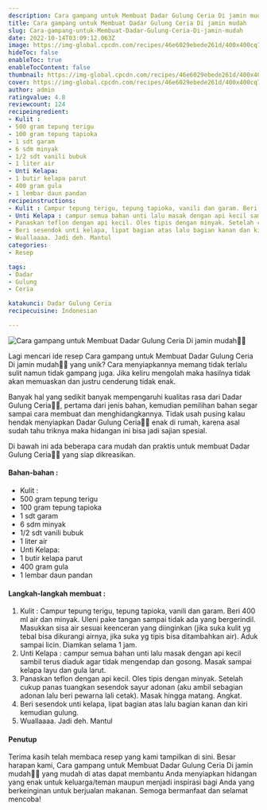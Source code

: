 ```yaml
---
description: Cara gampang untuk Membuat Dadar Gulung Ceria Di jamin mudah"
title: Cara gampang untuk Membuat Dadar Gulung Ceria Di jamin mudah
slug: Cara-gampang-untuk-Membuat-Dadar-Gulung-Ceria-Di-jamin-mudah
date: 2022-10-14T03:09:12.063Z
image: https://img-global.cpcdn.com/recipes/46e6029ebede261d/400x400cq70/photo.jpg
hideToc: false
enableToc: true
enableTocContent: false
thumbnail: https://img-global.cpcdn.com/recipes/46e6029ebede261d/400x400cq70/photo.jpg
cover: https://img-global.cpcdn.com/recipes/46e6029ebede261d/400x400cq70/photo.jpg
author: admin
ratingvalue: 4.8
reviewcount: 124
recipeingredient:
- Kulit :
- 500 gram tepung terigu
- 100 gram tepung tapioka
- 1 sdt garam
- 6 sdm minyak
- 1/2 sdt vanili bubuk
- 1 liter air
- Unti Kelapa:
- 1 butir kelapa parut
- 400 gram gula
- 1 lembar daun pandan
recipeinstructions:
- Kulit : Campur tepung terigu, tepung tapioka, vanili dan garam. Beri 400 ml air dan minyak. Uleni pake tangan sampai tidak ada yang bergerindil. Masukkan sisa air sesuai keenceran yang diinginkan (jika suka kulit yg tebal bisa dikurangi airnya, jika suka yg tipis bisa ditambahkan air). Aduk sampai licin. Diamkan selama 1 jam.
- Unti Kelapa : campur semua bahan unti lalu masak dengan api kecil sambil terus diaduk agar tidak mengendap dan gosong. Masak sampai kelapa layu dan gula larut.
- Panaskan teflon dengan api kecil. Oles tipis dengan minyak. Setelah cukup panas tuangkan sesendok sayur adonan (aku ambil sebagian adonan lalu beri pewarna lali cetak). Masak hingga matang. Angkat.
- Beri sesendok unti kelapa, lipat bagian atas lalu bagian kanan dan kiri kemudian gulung.
- Wuallaaaa. Jadi deh. Mantul
categories:
- Resep

tags:
- Dadar
- Gulung
- Ceria

katakunci: Dadar Gulung Ceria
recipecuisine: Indonesian

---
```


![Cara gampang untuk Membuat Dadar Gulung Ceria Di jamin mudah👩‍🍳](https://img-global.cpcdn.com/recipes/46e6029ebede261d/400x400cq70/photo.jpg)

Lagi mencari ide resep Cara gampang untuk Membuat Dadar Gulung Ceria Di jamin mudah👩‍🍳 yang unik? Cara menyiapkannya memang tidak terlalu sulit namun tidak gampang juga. Jika keliru mengolah maka hasilnya tidak akan memuaskan dan justru cenderung tidak enak.

Banyak hal yang sedikit banyak mempengaruhi kualitas rasa dari Dadar Gulung Ceria👩‍🍳, pertama dari jenis bahan, kemudian pemilihan bahan segar sampai cara membuat dan menghidangkannya. Tidak usah pusing kalau hendak menyiapkan Dadar Gulung Ceria👩‍🍳 enak di rumah, karena asal sudah tahu triknya maka hidangan ini bisa jadi sajian spesial.

Di bawah ini ada beberapa cara mudah dan praktis untuk membuat Dadar Gulung Ceria👩‍🍳 yang siap dikreasikan.

<!--inarticleads1-->

#### Bahan-bahan :

- Kulit :
- 500 gram tepung terigu
- 100 gram tepung tapioka
- 1 sdt garam
- 6 sdm minyak
- 1/2 sdt vanili bubuk
- 1 liter air
- Unti Kelapa:
- 1 butir kelapa parut
- 400 gram gula
- 1 lembar daun pandan

<!--inarticleads2-->

#### Langkah-langkah membuat :

1. Kulit : Campur tepung terigu, tepung tapioka, vanili dan garam. Beri 400 ml air dan minyak. Uleni pake tangan sampai tidak ada yang bergerindil. Masukkan sisa air sesuai keenceran yang diinginkan (jika suka kulit yg tebal bisa dikurangi airnya, jika suka yg tipis bisa ditambahkan air). Aduk sampai licin. Diamkan selama 1 jam.
1. Unti Kelapa : campur semua bahan unti lalu masak dengan api kecil sambil terus diaduk agar tidak mengendap dan gosong. Masak sampai kelapa layu dan gula larut.
1. Panaskan teflon dengan api kecil. Oles tipis dengan minyak. Setelah cukup panas tuangkan sesendok sayur adonan (aku ambil sebagian adonan lalu beri pewarna lali cetak). Masak hingga matang. Angkat.
1. Beri sesendok unti kelapa, lipat bagian atas lalu bagian kanan dan kiri kemudian gulung.
1. Wuallaaaa. Jadi deh. Mantul

#### Penutup

Terima kasih telah membaca resep yang kami tampilkan di sini. Besar harapan kami, Cara gampang untuk Membuat Dadar Gulung Ceria Di jamin mudah👩‍🍳 yang mudah di atas dapat membantu Anda menyiapkan hidangan yang enak untuk keluarga/teman maupun menjadi inspirasi bagi Anda yang berkeinginan untuk berjualan makanan. Semoga bermanfaat dan selamat mencoba!